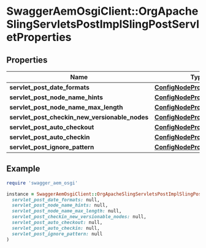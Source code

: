 # SwaggerAemOsgiClient::OrgApacheSlingServletsPostImplSlingPostServletProperties

## Properties

| Name | Type | Description | Notes |
| ---- | ---- | ----------- | ----- |
| **servlet_post_date_formats** | [**ConfigNodePropertyArray**](ConfigNodePropertyArray.md) |  | [optional] |
| **servlet_post_node_name_hints** | [**ConfigNodePropertyArray**](ConfigNodePropertyArray.md) |  | [optional] |
| **servlet_post_node_name_max_length** | [**ConfigNodePropertyInteger**](ConfigNodePropertyInteger.md) |  | [optional] |
| **servlet_post_checkin_new_versionable_nodes** | [**ConfigNodePropertyBoolean**](ConfigNodePropertyBoolean.md) |  | [optional] |
| **servlet_post_auto_checkout** | [**ConfigNodePropertyBoolean**](ConfigNodePropertyBoolean.md) |  | [optional] |
| **servlet_post_auto_checkin** | [**ConfigNodePropertyBoolean**](ConfigNodePropertyBoolean.md) |  | [optional] |
| **servlet_post_ignore_pattern** | [**ConfigNodePropertyString**](ConfigNodePropertyString.md) |  | [optional] |

## Example

```ruby
require 'swagger_aem_osgi'

instance = SwaggerAemOsgiClient::OrgApacheSlingServletsPostImplSlingPostServletProperties.new(
  servlet_post_date_formats: null,
  servlet_post_node_name_hints: null,
  servlet_post_node_name_max_length: null,
  servlet_post_checkin_new_versionable_nodes: null,
  servlet_post_auto_checkout: null,
  servlet_post_auto_checkin: null,
  servlet_post_ignore_pattern: null
)
```

